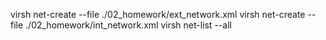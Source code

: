 virsh net-create --file ./02_homework/ext_network.xml
virsh net-create --file ./02_homework/int_network.xml
virsh net-list --all